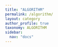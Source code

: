 ```yaml
---
title: "ALGORITHM"
permalink: /algorithm/
layout: category
author_profile: true
taxonomy: ALGORITHM
sidebar:
  nav: "docs"
---
```



